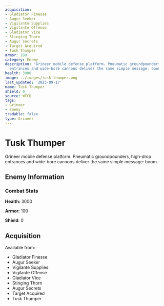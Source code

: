 ```yaml
---
acquisition:
- Gladiator Finesse
- Augur Seeker
- Vigilante Supplies
- Vigilante Offense
- Gladiator Vice
- Stinging Thorn
- Augur Secrets
- Target Acquired
- Tusk Thumper
armor: 100
category: Enemy
description: 'Grineer mobile defense platform. Pneumatic groundpounders, high-drop
  entrances and wide-bore cannons deliver the same simple message: boom.'
health: 3000
image: ../images/tusk-thumper.png
last_updated: '2025-09-17'
name: Tusk Thumper
shield: 0
source: WFCD
tags:
- Grineer
- Enemy
tradable: false
type: Grineer
---
```


# Tusk Thumper

Grineer mobile defense platform. Pneumatic groundpounders, high-drop entrances and wide-bore cannons deliver the same simple message: boom.

## Enemy Information

### Combat Stats

**Health:** 3000

**Armor:** 100

**Shield:** 0

## Acquisition

Available from:
- Gladiator Finesse
- Augur Seeker
- Vigilante Supplies
- Vigilante Offense
- Gladiator Vice
- Stinging Thorn
- Augur Secrets
- Target Acquired
- Tusk Thumper

